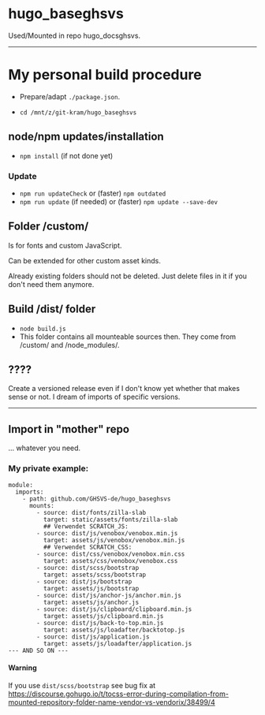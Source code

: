 # hugo_baseghsvs

Used/Mounted in repo hugo_docsghsvs.

---

# My personal build procedure
- Prepare/adapt `./package.json`.

- `cd /mnt/z/git-kram/hugo_baseghsvs`

## node/npm updates/installation
- `npm install` (if not done yet)
### Update
- `npm run updateCheck` or (faster) `npm outdated`
- `npm run update` (if needed) or (faster) `npm update --save-dev`

## Folder /custom/
Is for fonts and custom JavaScript.

Can be extended for other custom asset kinds.

Already existing folders should not be deleted. Just delete files in it if you don't need them anymore.

## Build /dist/ folder
- `node build.js`
- This folder contains all mounteable sources then. They come from /custom/ and /node_modules/.

## ????
Create a versioned release even if I don't know yet whether that makes sense or not. I dream of imports of specific versions.

---

## Import in "mother" repo
...  whatever you need.

### My private example:
```
module:
  imports:
    - path: github.com/GHSVS-de/hugo_baseghsvs
      mounts:
        - source: dist/fonts/zilla-slab
          target: static/assets/fonts/zilla-slab
          ## Verwendet SCRATCH_JS:
        - source: dist/js/venobox/venobox.min.js
          target: assets/js/venobox/venobox.min.js
          ## Verwendet SCRATCH_CSS:
        - source: dist/css/venobox/venobox.min.css
          target: assets/css/venobox/venobox.css
        - source: dist/scss/bootstrap
          target: assets/scss/bootstrap
        - source: dist/js/bootstrap
          target: assets/js/bootstrap
        - source: dist/js/anchor-js/anchor.min.js
          target: assets/js/anchor.js
        - source: dist/js/clipboard/clipboard.min.js
          target: assets/js/clipboard.min.js
        - source: dist/js/back-to-top.min.js
          target: assets/js/loadafter/backtotop.js
        - source: dist/js/application.js
          target: assets/js/loadafter/application.js
--- AND SO ON ---
```

#### Warning
If you use `dist/scss/bootstrap` see bug fix at https://discourse.gohugo.io/t/tocss-error-during-compilation-from-mounted-repository-folder-name-vendor-vs-vendorix/38499/4
